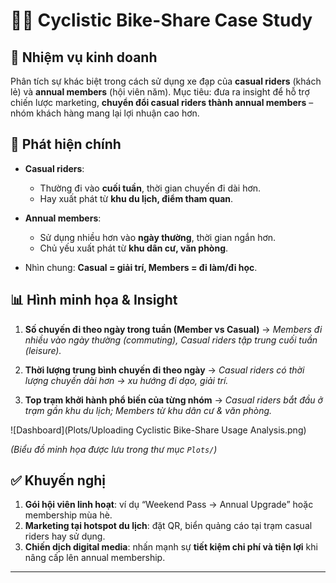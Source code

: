 # 🚴‍♂️ Cyclistic Bike-Share Case Study

## 🎯 Nhiệm vụ kinh doanh

Phân tích sự khác biệt trong cách sử dụng xe đạp của **casual riders** (khách lẻ) và **annual members** (hội viên năm).
Mục tiêu: đưa ra insight để hỗ trợ chiến lược marketing, **chuyển đổi casual riders thành annual members** – nhóm khách hàng mang lại lợi nhuận cao hơn.

## 🔑 Phát hiện chính

* **Casual riders**:

  * Thường đi vào **cuối tuần**, thời gian chuyến đi dài hơn.
  * Hay xuất phát từ **khu du lịch, điểm tham quan**.
* **Annual members**:

  * Sử dụng nhiều hơn vào **ngày thường**, thời gian ngắn hơn.
  * Chủ yếu xuất phát từ **khu dân cư, văn phòng**.
* Nhìn chung: **Casual = giải trí, Members = đi làm/đi học**.

## 📊 Hình minh họa & Insight

1. **Số chuyến đi theo ngày trong tuần (Member vs Casual)**
   → *Members đi nhiều vào ngày thường (commuting), Casual riders tập trung cuối tuần (leisure).*

2. **Thời lượng trung bình chuyến đi theo ngày**
   → *Casual riders có thời lượng chuyến dài hơn → xu hướng đi dạo, giải trí.*

3. **Top trạm khởi hành phổ biến của từng nhóm**
   → *Casual riders bắt đầu ở trạm gần khu du lịch; Members từ khu dân cư & văn phòng.*

   
![Dashboard](Plots/Uploading Cyclistic Bike-Share Usage Analysis.png)


*(Biểu đồ minh họa được lưu trong thư mục `Plots/`)*

## ✅ Khuyến nghị

1. **Gói hội viên linh hoạt**: ví dụ “Weekend Pass → Annual Upgrade” hoặc membership mùa hè.
2. **Marketing tại hotspot du lịch**: đặt QR, biển quảng cáo tại trạm casual riders hay sử dụng.
3. **Chiến dịch digital media**: nhấn mạnh sự **tiết kiệm chi phí và tiện lợi** khi nâng cấp lên annual membership.

---
